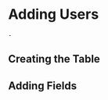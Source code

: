 # Adding Users

```{topic} In this tutorial you will:
- 
```

## Creating the Table

## Adding Fields

